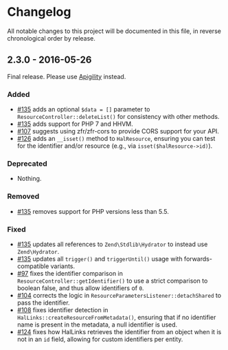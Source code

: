 # Changelog

All notable changes to this project will be documented in this file, in reverse chronological order by release.

## 2.3.0 - 2016-05-26

Final release. Please use [Apigility](https://apigility.org) instead.

### Added

- [#135](https://github.com/phly/PhlyRestfully/pull/135) adds an optional
  `$data = []` parameter to `ResourceController::deleteList()` for consistency
  with other methods.
- [#135](https://github.com/phly/PhlyRestfully/pull/135) adds support for PHP 7
  and HHVM.
- [#107](https://github.com/phly/PhlyRestfully/pull/107) suggests using
  zfr/zfr-cors to provide CORS support for your API.
- [#126](https://github.com/phly/PhlyRestfully/pull/126) adds an `__isset()`
  method to `HalResource`, ensuring you can test for the identifier and/or
  resource (e.g., via `isset($halResource->id)`).

### Deprecated

- Nothing.

### Removed

- [#135](https://github.com/phly/PhlyRestfully/pull/135) removes support for PHP
  versions less than 5.5.

### Fixed

- [#135](https://github.com/phly/PhlyRestfully/pull/135) updates all references
  to `Zend\Stdlib\Hydrator` to instead use `Zend\Hydrator`.
- [#135](https://github.com/phly/PhlyRestfully/pull/135) updates all
  `trigger()` and `triggerUntil()` usage with forwards-compatible variants.
- [#97](https://github.com/phly/PhlyRestfully/pull/97) fixes the identifier
  comparison in `ResourceController::getIdentifier()` to use a strict comparison
  to boolean false, and thus allow identifiers of `0`.
- [#104](https://github.com/phly/PhlyRestfully/pull/104) corrects the logic in
  `ResourceParametersListener::detachShared` to pass the identifier.
- [#108](https://github.com/phly/PhlyRestfully/pull/108) fixes identifier
  detection in `HalLinks::createResourceFromMetadata()`, ensuring that if no
  identifier name is present in the metadata, a null identifier is used.
- [#124](https://github.com/phly/PhlyRestfully/pull/124) fixes how HalLinks
  retrieves the identifier from an object when it is not in an `id` field,
  allowing for custom identifiers per entity.
